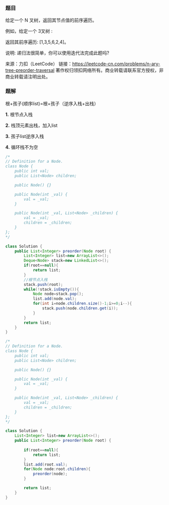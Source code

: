 ### 题目

给定一个 N 叉树，返回其节点值的前序遍历。

例如，给定一个 3叉树 :

 



 

返回其前序遍历: [1,3,5,6,2,4]。

 

说明: 递归法很简单，你可以使用迭代法完成此题吗?

来源：力扣（LeetCode）
链接：https://leetcode-cn.com/problems/n-ary-tree-preorder-traversal
著作权归领扣网络所有。商业转载请联系官方授权，非商业转载请注明出处。

### 题解

根+孩子(顺序list)=根+孩子（逆序入栈+出栈）

**1.** 根节点入栈

**2.** 栈顶元素出栈，加入list

**3.** 孩子list逆序入栈

**4.** 循环栈不为空

```java
/*
// Definition for a Node.
class Node {
    public int val;
    public List<Node> children;

    public Node() {}

    public Node(int _val) {
        val = _val;
    }

    public Node(int _val, List<Node> _children) {
        val = _val;
        children = _children;
    }
};
*/

class Solution {
    public List<Integer> preorder(Node root) {
        List<Integer> list=new ArrayList<>();
        Deque<Node> stack=new LinkedList<>();
        if(root==null){
            return list;
        }
        //根节点入栈
        stack.push(root);
        while(!stack.isEmpty()){
            Node node=stack.pop();
            list.add(node.val);
            for(int i=node.children.size()-1;i>=0;i--){
                stack.push(node.children.get(i));
            }
        }
        return list;
    }
}
```



```java
/*
// Definition for a Node.
class Node {
    public int val;
    public List<Node> children;

    public Node() {}

    public Node(int _val) {
        val = _val;
    }

    public Node(int _val, List<Node> _children) {
        val = _val;
        children = _children;
    }
};
*/

class Solution {
    List<Integer> list=new ArrayList<>();
    public List<Integer> preorder(Node root) {
        
        if(root==null){
            return list;
        }
        list.add(root.val);
        for(Node node:root.children){
            preorder(node);
        }

        return list;
    }
}
```

